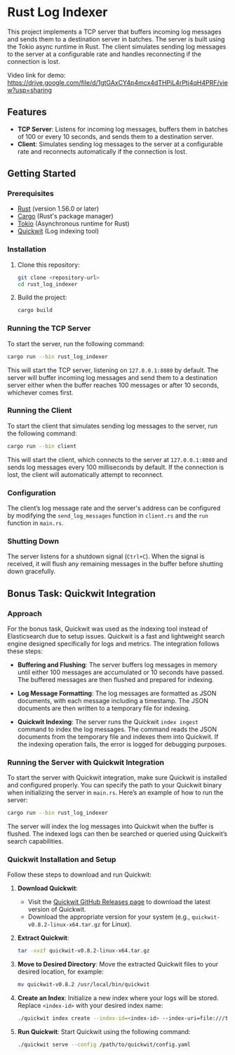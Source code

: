 
# Rust Log Indexer

This project implements a TCP server that buffers incoming log messages and sends them to a destination server in batches. The server is built using the Tokio async runtime in Rust. The client simulates sending log messages to the server at a configurable rate and handles reconnecting if the connection is lost.

Video link for demo: https://drive.google.com/file/d/1gtGAxCY4p4mcx4dTHPiL4rPtj4qH4PRF/view?usp=sharing

## Features
- **TCP Server**: Listens for incoming log messages, buffers them in batches of 100 or every 10 seconds, and sends them to a destination server.
- **Client**: Simulates sending log messages to the server at a configurable rate and reconnects automatically if the connection is lost.

## Getting Started

### Prerequisites
- [Rust](https://www.rust-lang.org/) (version 1.56.0 or later)
- [Cargo](https://doc.rust-lang.org/cargo/) (Rust's package manager)
- [Tokio](https://tokio.rs/) (Asynchronous runtime for Rust)
- [Quickwit](https://quickwit.io/) (Log indexing tool)

### Installation
1. Clone this repository:
   ```bash
   git clone <repository-url>
   cd rust_log_indexer
   ```

2. Build the project:
   ```bash
   cargo build
   ```

### Running the TCP Server

To start the server, run the following command:

```bash
cargo run --bin rust_log_indexer
```

This will start the TCP server, listening on `127.0.0.1:8080` by default. The server will buffer incoming log messages and send them to a destination server either when the buffer reaches 100 messages or after 10 seconds, whichever comes first.

### Running the Client

To start the client that simulates sending log messages to the server, run the following command:

```bash
cargo run --bin client
```

This will start the client, which connects to the server at `127.0.0.1:8080` and sends log messages every 100 milliseconds by default. If the connection is lost, the client will automatically attempt to reconnect.

### Configuration

The client’s log message rate and the server's address can be configured by modifying the `send_log_messages` function in `client.rs` and the `run` function in `main.rs`.

### Shutting Down

The server listens for a shutdown signal (`Ctrl+C`). When the signal is received, it will flush any remaining messages in the buffer before shutting down gracefully.

## Bonus Task: Quickwit Integration

### Approach

For the bonus task, Quickwit was used as the indexing tool instead of Elasticsearch due to setup issues. Quickwit is a fast and lightweight search engine designed specifically for logs and metrics. The integration follows these steps:

- **Buffering and Flushing**: The server buffers log messages in memory until either 100 messages are accumulated or 10 seconds have passed. The buffered messages are then flushed and prepared for indexing.
  
- **Log Message Formatting**: The log messages are formatted as JSON documents, with each message including a timestamp. The JSON documents are then written to a temporary file for indexing.

- **Quickwit Indexing**: The server runs the Quickwit `index ingest` command to index the log messages. The command reads the JSON documents from the temporary file and indexes them into Quickwit. If the indexing operation fails, the error is logged for debugging purposes.

### Running the Server with Quickwit Integration

To start the server with Quickwit integration, make sure Quickwit is installed and configured properly. You can specify the path to your Quickwit binary when initializing the server in `main.rs`. Here’s an example of how to run the server:

```bash
cargo run --bin rust_log_indexer
```

The server will index the log messages into Quickwit when the buffer is flushed. The indexed logs can then be searched or queried using Quickwit’s search capabilities.

### Quickwit Installation and Setup

Follow these steps to download and run Quickwit:

1. **Download Quickwit**:
    - Visit the [Quickwit GitHub Releases page](https://github.com/quickwit-inc/quickwit/releases) to download the latest version of Quickwit.
    - Download the appropriate version for your system (e.g., `quickwit-v0.8.2-linux-x64.tar.gz` for Linux).
  
2. **Extract Quickwit**:
   ```bash
   tar -xvzf quickwit-v0.8.2-linux-x64.tar.gz
   ```

3. **Move to Desired Directory**:
   Move the extracted Quickwit files to your desired location, for example:
   ```bash
   mv quickwit-v0.8.2 /usr/local/bin/quickwit
   ```

4. **Create an Index**:
   Initialize a new index where your logs will be stored. Replace `<index-id>` with your desired index name:
   ```bash
   ./quickwit index create --index-id=<index-id> --index-uri=file:///tmp/<index-id>
   ```

5. **Run Quickwit**:
   Start Quickwit using the following command:
   ```bash
   ./quickwit serve --config /path/to/quickwit/config.yaml
   ```

